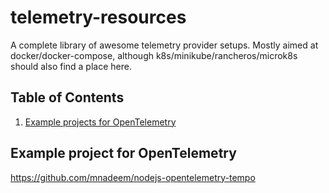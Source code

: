 # telemetry-resources

A complete library of awesome telemetry provider setups. Mostly aimed at docker/docker-compose, although k8s/minikube/rancheros/microk8s should also find a place here.

## Table of Contents
1. [Example projects for OpenTelemetry](#Example-project-for-OpenTelemetry)

## Example project for OpenTelemetry
https://github.com/mnadeem/nodejs-opentelemetry-tempo
